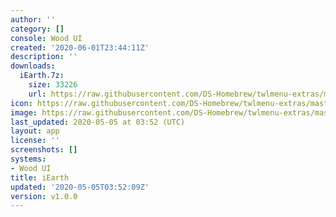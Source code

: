```yaml
---
author: ''
category: []
console: Wood UI
created: '2020-06-01T23:44:11Z'
description: ''
downloads:
  iEarth.7z:
    size: 33226
    url: https://raw.githubusercontent.com/DS-Homebrew/twlmenu-extras/master/_nds/TWiLightMenu/akmenu/themes/iEarth.7z
icon: https://raw.githubusercontent.com/DS-Homebrew/twlmenu-extras/master/unistore/icons/ak.png
image: https://raw.githubusercontent.com/DS-Homebrew/twlmenu-extras/master/unistore/icons/ak.png
last_updated: 2020-05-05 at 03:52 (UTC)
layout: app
license: ''
screenshots: []
systems:
- Wood UI
title: iEarth
updated: '2020-05-05T03:52:09Z'
version: v1.0.0
---
```

